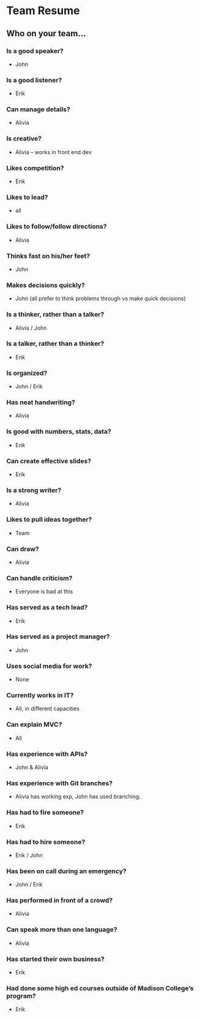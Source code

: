 # Team Resume 

## Who on your team…

### Is a good speaker?
* John

### Is a good listener? 
* Erik

### Can manage details? 
* Alivia

### Is creative? 
* Alivia – works in front end dev

### Likes competition?  
* Erik             

### Likes to lead? 
* all

### Likes to follow/follow directions? 
* Alivia

### Thinks fast on his/her feet? 
* John

### Makes decisions quickly? 
* John (all prefer to think problems through vs make quick decisions)

### Is a thinker, rather than a talker? 
* Alivia / John

### Is a talker, rather than a thinker? 
* Erik

### Is organized?
* John / Erik 

### Has neat handwriting? 
* Alivia 

### Is good with numbers, stats, data? 
* Erik

### Can create effective slides? 
* Erik

### Is a strong writer?
* Alivia 

### Likes to pull ideas together? 
* Team 

### Can draw? 
* Alivia

### Can handle criticism? 
* Everyone is bad at this

### Has served as a tech lead? 
* Erik 

### Has served as a project manager? 
* John

### Uses social media for work? 
* None 

### Currently works in IT? 
* All, in different capacities

### Can explain MVC?  
* All

### Has experience with APIs?  
* John & Alivia 

### Has experience with Git branches?  
* Alivia has working exp, John has used branching.

### Has had to fire someone?  
* Erik 

### Has had to hire someone?  
* Erik / John

### Has been on call during an emergency?  
* John / Erik

### Has performed in front of a crowd?   
* Alivia 

### Can speak more than one language? 
* Alivia 

### Has started their own business? 
* Erik

### Had done some high ed courses outside of Madison College’s program? 
* Erik  
